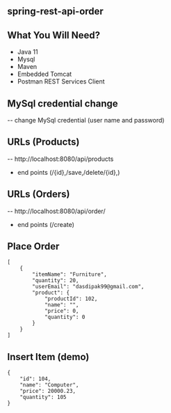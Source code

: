 ## spring-rest-api-order


## What You Will Need?

- Java 11
- Mysql
- Maven
- Embedded Tomcat
- Postman REST Services Client


## MySql credential change
-- change MySql credential (user name and password)

## URLs (Products)
-- http://localhost:8080/api/products
  * end points (/{id},/save,/delete/{id},)
## URLs (Orders)
-- http://localhost:8080/api/order/
  * end points (/create)
## Place Order
```
[
	{
        "itemName": "Furniture",
        "quantity": 20,
        "userEmail": "dasdipak99@gmail.com",
        "product": {
        	"productId": 102,
        	"name": "",
        	"price": 0,
        	"quantity": 0
        }
	}
]
```
## Insert Item (demo)
```
{
    "id": 104,
    "name": "Computer",
    "price": 20000.23,
    "quantity": 105
}
```
